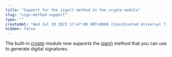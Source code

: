 ```yaml
---
title: "Support for the sign() method in the crypto module"
slug: "sign-method-support"
type: ""
createdAt: "Wed Jul 19 2023 17:47:00 GMT+0000 (Coordinated Universal Time)"
hidden: false
---
```

The built-in [crypto](doc:crypto) module now supports the [sign()](doc:crypto#sign) method that you can use to generate digital signatures.